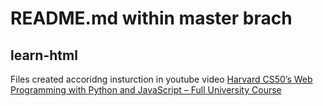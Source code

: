 # README.md within master brach
## learn-html
Files created accoridng insturction in youtube video 
[Harvard CS50’s Web Programming with Python and JavaScript – Full University Course](https://www.youtube.com/watch?v=vzGllw18DkA&t=997s)
